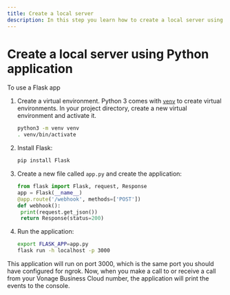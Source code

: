```yaml
---
title: Create a local server
description: In this step you learn how to create a local server using a Python application.
---
```


# Create a local server using Python application

To use a Flask app

1. Create a virtual environment. Python 3 comes with [`venv`](https://docs.python.org/3/library/venv.html#module-venv) to create virtual environments. In your project directory, create a new virtual environment and activate it.
    ```bash
    python3 -m venv venv
    . venv/bin/activate
    ```
2. Install Flask:
    ```bash
    pip install Flask
    ```
3. Create a new file called `app.py` and create the application:
    ```python
    from flask import Flask, request, Response
    app = Flask(__name__)
    @app.route('/webhook', methods=['POST'])
    def webhook():
     print(request.get_json())
     return Response(status=200)
    ```
4. Run the application:
    ```bash
    export FLASK_APP=app.py
    flask run -h localhost -p 3000
    ```

This application will run on port 3000, which is the same port you should have configured for ngrok. Now, when you make a call to or receive a call from your Vonage Business Cloud number, the application will print the events to the console.

